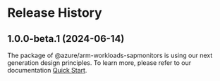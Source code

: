 # Release History
    
## 1.0.0-beta.1 (2024-06-14)

The package of @azure/arm-workloads-sapmonitors is using our next generation design principles. To learn more, please refer to our documentation [Quick Start](https://aka.ms/azsdk/js/mgmt/quickstart).

